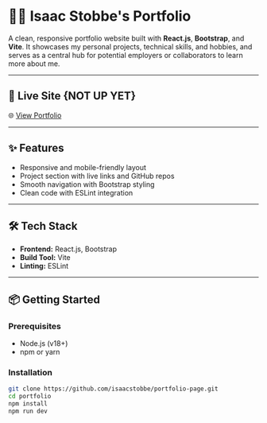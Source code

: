 # 🧑‍💻 Isaac Stobbe's Portfolio

A clean, responsive portfolio website built with **React.js**, **Bootstrap**, and **Vite**.
It showcases my personal projects, technical skills, and hobbies, and serves as a central hub 
for potential employers or collaborators to learn more about me.

---

## 🚀 Live Site {NOT UP YET}
🌐 [View Portfolio](https://yourdomain.com)  

---

## ✨ Features
- Responsive and mobile-friendly layout
- Project section with live links and GitHub repos
- Smooth navigation with Bootstrap styling
- Clean code with ESLint integration

---

## 🛠️ Tech Stack
- **Frontend:** React.js, Bootstrap
- **Build Tool:** Vite
- **Linting:** ESLint

---

## 📦 Getting Started

### Prerequisites
- Node.js (v18+)
- npm or yarn

### Installation
```bash
git clone https://github.com/isaacstobbe/portfolio-page.git
cd portfolio
npm install
npm run dev
